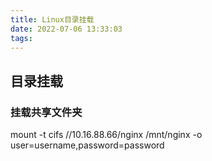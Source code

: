 ```yaml
---
title: Linux目录挂载
date: 2022-07-06 13:33:03
tags:
---
```


## 目录挂载

### 挂载共享文件夹

mount -t cifs //10.16.88.66/nginx /mnt/nginx  -o  user=username,password=password


<!-- more -->